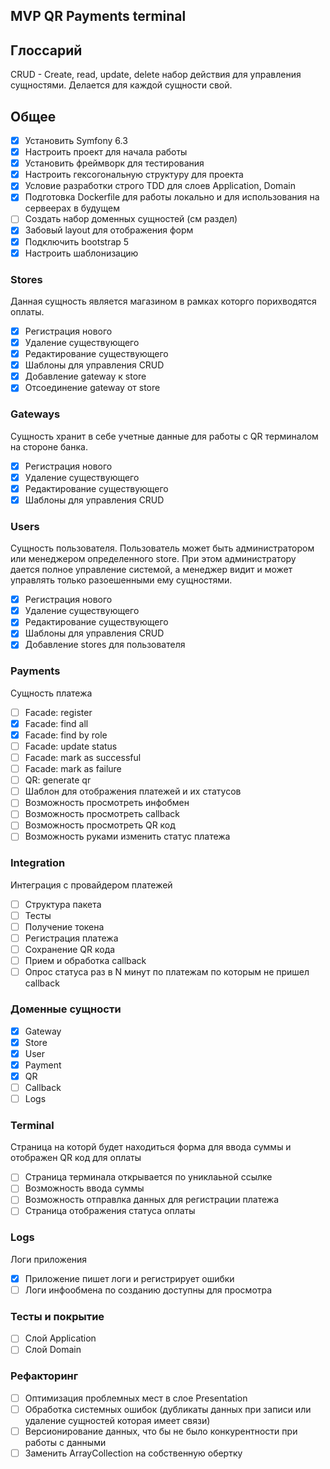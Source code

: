 ## MVP QR Payments terminal

## Глоссарий
CRUD - Create, read, update, delete набор действия для управления сущностями.
Делается для каждой сущности свой.

## Общее
- [X] Установить Symfony 6.3
- [X] Настроить проект для начала работы
- [X] Установить фреймворк для тестирования
- [X] Настроить гексогональную структуру для проекта
- [X] Условие разработки строго TDD для слоев Application, Domain
- [X] Подготовка Dockerfile для работы локально и для использования на сервеерах в будущем
- [ ] Создать набор доменных сущностей (см раздел)
- [X] Забовый layout для отображения форм
- [X] Подключить bootstrap 5
- [X] Настроить шаблонизацию

### Stores
Данная сущность является магазином в рамках которго порихводятся оплаты.
- [X] Регистрация нового
- [X] Удаление существующего
- [X] Редактирование существующего
- [X] Шаблоны для управления CRUD
- [X] Добавление gateway к store 
- [X] Отсоединение gateway от store 

### Gateways
Сущность хранит в себе учетные данные для работы с QR терминалом на стороне банка.
- [X] Регистрация нового
- [X] Удаление существующего
- [X] Редактирование существующего
- [X] Шаблоны для управления CRUD

### Users
Сущность пользователя. Пользователь может быть администратором или менеджером определенного store. При этом администратору дается полное управление системой, а менеджер видит и может управлять только разоешенными ему сущностями.

- [X] Регистрация нового
- [X] Удаление существующего
- [X] Редактирование существующего
- [X] Шаблоны для управления CRUD
- [X] Добавление stores для пользователя

### Payments
Сущность платежа

- [ ] Facade: register
- [X] Facade: find all
- [X] Facade: find by role
- [ ] Facade: update status
- [ ] Facade: mark as successful
- [ ] Facade: mark as failure
- [ ] QR: generate qr
- [ ] Шаблон для отображения платежей и их статусов
- [ ] Возможность просмотреть инфобмен 
- [ ] Возможность просмотреть callback 
- [ ] Возможность просмотреть QR код
- [ ] Возможность руками изменить статус платежа

### Integration
Интеграция с провайдером платежей
- [ ] Структура пакета
- [ ] Тесты
- [ ] Получение токена
- [ ] Регистрация платежа
- [ ] Сохранение QR кода
- [ ] Прием и обработка callback
- [ ] Опрос статуса раз в N минут по платежам по которым не пришел callback 

### Доменные сущности
- [X] Gateway
- [X] Store
- [X] User
- [X] Payment
- [X] QR
- [ ] Callback
- [ ] Logs

### Terminal
Страница на которй будет находиться форма для ввода суммы и отображен QR код для оплаты

- [ ] Страница терминала открывается по униклаьной ссылке
- [ ] Возможность ввода суммы
- [ ] Возможность отправлка данных для регистрации платежа
- [ ] Страница отображения статуса оплаты

### Logs
Логи приложения

- [X] Приложение пишет логи и регистрирует ошибки
- [ ] Логи инфообмена по созданию доступны для просмотра

### Тесты и покрытие
- [ ] Слой Application 
- [ ] Слой Domain

### Рефакторинг
- [ ] Оптимизация проблемных мест в слое Presentation
- [ ] Обработка системных ошибок (дубликаты данных при записи или удаление сущностей которая имеет связи)
- [ ] Версионирование данных, что бы не было конкурентности при работы с данными
- [ ] Заменить ArrayCollection на собственную обертку
